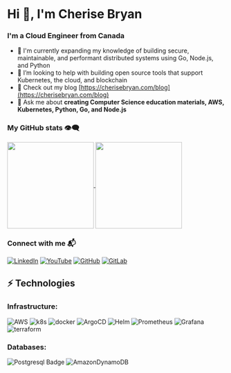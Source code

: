 # Hi 👋, I'm Cherise Bryan

### I'm a Cloud Engineer from Canada

- 🌱 I'm currently expanding my knowledge of building secure, maintainable, and performant distributed systems using Go, Node.js, and Python
- 🤝 I’m looking to help with building open source tools that support Kubernetes, the cloud, and blockchain
- 📝 Check out my blog [https://cherisebryan.com/blog](https://cherisebryan.com/blog)
- 💬 Ask me about **creating Computer Science education materials, AWS, Kubernetes, Python, Go, and Node.js**

### My GitHub stats 👁️‍🗨️

<a href="https://github.com/CheriseCodes?tab=repositories">
  <img height=200 align="center" src="https://github-readme-stats.vercel.app/api?username=CheriseCodes&theme=transparent" />
</a>
<a href="https://github.com/CheriseCodes?tab=repositories">
  <img height=200 align="center" src="https://github-readme-stats.vercel.app/api/top-langs?username=CheriseCodes&layout=compact&langs_count=8&card_width=320&theme=transparent" />
</a>

### Connect with me 📬

[![LinkedIn](https://img.shields.io/badge/LinkedIn-0A66C2?style=for-the-badge&logo=linkedin&logoColor=white&label=)](https://www.linkedin.com/in/cherise-bryan/)
[![YouTube](https://img.shields.io/badge/YouTube-FF0000?style=for-the-badge&logo=youtube&logoColor=white&label=)](https://www.youtube.com/@CodeWithCherise)
[![GitHub](https://img.shields.io/badge/GitHub-181717?style=for-the-badge&logo=github&logoColor=white&label=)](https://github.com/CheriseCodes)
[![GitLab](https://img.shields.io/badge/GitLab-FC6D26?style=for-the-badge&logo=gitlab&logoColor=white&label=)](https://gitlab.com/CheriseCodes)

## ⚡ Technologies

### Infrastructure:
![AWS](https://img.shields.io/badge/AWS-%23FF9900.svg?style=for-the-badge&logo=amazon-aws&logoColor=white)
![k8s](https://img.shields.io/badge/-k8s-007acc?style=for-the-badge&labelColor=black&logo=kubernetes&logoColor=007acc)
![docker](https://img.shields.io/badge/-docker-2496ED?style=for-the-badge&labelColor=black&logo=docker&logoColor=2496ED)
![ArgoCD](https://img.shields.io/badge/-ArgoCD-EF7B4D?style=for-the-badge&labelColor=black&logo=argo&logoColor=2FC774)
![Helm](https://img.shields.io/badge/-Helm-0F1689?style=for-the-badge&labelColor=white&logo=helm&logoColor=0F1689)
![Prometheus](https://img.shields.io/badge/-Prometheus-E6522C?style=for-the-badge&labelColor=black&logo=prometheus&logoColor=E6522C)
![Grafana](https://img.shields.io/badge/-Grafana-F46800?style=for-the-badge&labelColor=black&logo=grafana&logoColor=F46800)
![terraform](https://img.shields.io/badge/-terraform-844FBA?style=for-the-badge&labelColor=black&logo=terraform&logoColor=844FBA)

### Databases:
![Postgresql Badge](https://img.shields.io/badge/-Postgresql-4169E1?style=for-the-badge&labelColor=black&logo=postgresql&logoColor=white)
![AmazonDynamoDB](https://img.shields.io/badge/Amazon%20DynamoDB-4053D6?style=for-the-badge&logo=Amazon%20DynamoDB&logoColor=white)

<!--[![Cherise Bryan profile views](https://u8views.com/api/v1/github/profiles/51966982/views/day-week-month-total-count.svg)](https://u8views.com/github/CheriseCodes)-->
